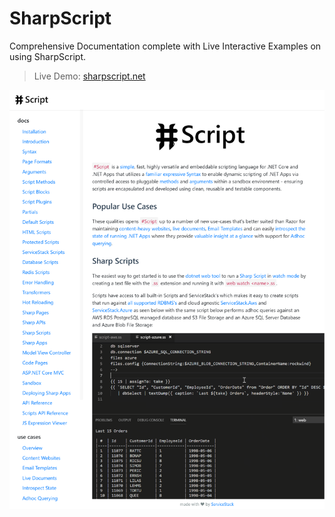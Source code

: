 # SharpScript

Comprehensive Documentation complete with Live Interactive Examples on using SharpScript.

> Live Demo: [sharpscript.net](http://sharpscript.net)

[![](https://raw.githubusercontent.com/ServiceStack/sharpscript/master/src/wwwroot/assets/img/screenshot.png)](https://github.com/ServiceStack/sharpscript/tree/master/src)
